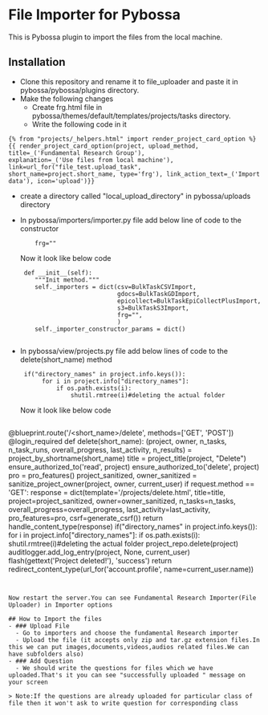 # File Importer for Pybossa
This is Pybossa plugin to import the files from the local machine.

## Installation
- Clone this repository and rename it to file_uploader and paste it in pybossa/pybossa/plugins directory.
- Make the following changes 
   - Create frg.html file in pybossa/themes/default/templates/projects/tasks directory.
   - Write the following code in it
   
``` 
{% from "projects/_helpers.html" import render_project_card_option %}
{{ render_project_card_option(project, upload_method, title=_('Fundamental Research Group'), 
explanation=_('Use files from local machine'), link=url_for("file_test.upload_task",
short_name=project.short_name, type='frg'), link_action_text=_('Import data'), icon='upload')}} 

```
  - create a directory called "local_upload_directory" in pybossa/uploads directory
  - In pybossa/importers/importer.py file add below line of code to the constructor
    ```
        frg=""
    ```
    Now it look like below code
    ```
     def __init__(self):
        """Init method."""
        self._importers = dict(csv=BulkTaskCSVImport,
                               gdocs=BulkTaskGDImport,
                               epicollect=BulkTaskEpiCollectPlusImport,
                               s3=BulkTaskS3Import,
                               frg="",
                               )
        self._importer_constructor_params = dict()
        
       ```
   - In pybossa/view/projects.py file add below lines of code to the delete(short_name) method
     ```
      if("directory_names" in project.info.keys()):
           for i in project.info["directory_names"]:
               if os.path.exists(i):
                   shutil.rmtree(i)#deleting the actual folder
     ```
                   
   
      Now it look like below code
      
     ```
   @blueprint.route('/<short_name>/delete', methods=['GET', 'POST'])
   @login_required
   def delete(short_name):
       (project, owner, n_tasks,
       n_task_runs, overall_progress, last_activity,
       n_results) = project_by_shortname(short_name)
       title = project_title(project, "Delete")
       ensure_authorized_to('read', project)
       ensure_authorized_to('delete', project)
       pro = pro_features()
       project_sanitized, owner_sanitized = sanitize_project_owner(project, owner, current_user)
       if request.method == 'GET':
           response = dict(template='/projects/delete.html',
                           title=title,
                           project=project_sanitized,
                           owner=owner_sanitized,
                           n_tasks=n_tasks,
                           overall_progress=overall_progress,
                           last_activity=last_activity,
                           pro_features=pro,
                           csrf=generate_csrf())
           return handle_content_type(response)
       if("directory_names" in project.info.keys()):
           for i in project.info["directory_names"]:
               if os.path.exists(i):
                   shutil.rmtree(i)#deleting the actual folder
       project_repo.delete(project)
       auditlogger.add_log_entry(project, None, current_user)
       flash(gettext('Project deleted!'), 'success')
       return redirect_content_type(url_for('account.profile', name=current_user.name))
       
   ```
        
        
Now restart the server.You can see Fundamental Research Importer(File Uploader) in Importer options

## How to Import the files
- ### Upload File
     - Go to importers and choose the fundamental Research importer
     - Upload the file (it accepts only zip and tar.gz extension files.In this we can put images,documents,videos,audios related files.We can have subfolders also)
- ### Add Question
     - We should write the questions for files which we have uploaded.That's it you can see "successfully uploaded " message on your screen

> Note:If the questions are already uploaded for particular class of file then it won't ask to write question for corresponding class

